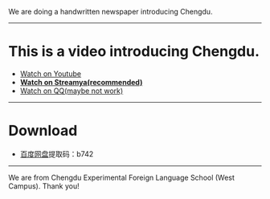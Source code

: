 
We are doing a handwritten newspaper introducing Chengdu. 

----
# This is a video introducing Chengdu.
+ [Watch on Youtube](https://youtu.be/H6lA963ZiSM)
+ [**Watch on Streamya(recommended)**](https://streamja.com/waBKz)
+ [Watch on QQ(maybe not work)](http://user.qzone.qq.com/929778338/photo/V1174doO2I6t0M/NR8AVjZiQ1FBNU1qazNOemd6TXpnYXRsWmdYSVU2SEEhIQcAcGhvdG9neg!!/)
----
# Download
+ [百度网盘](https://pan.baidu.com/s/1TmpXLknYCQbZvh8Qf8ntSQ)提取码：b742 
----
We are from Chengdu Experimental Foreign Language School (West Campus). 
Thank you!
